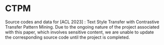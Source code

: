 # CTPM
Source codes and data for [ACL 2023] : Text Style Transfer with Contrastive Transfer Pattern Mining.
Due to the ongoing nature of the project associated with this paper, which involves sensitive content, we are unable to update the corresponding source code until the project is completed.
